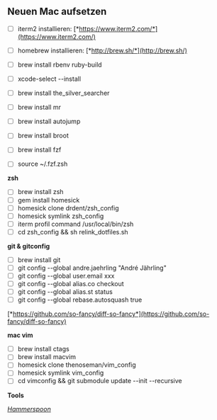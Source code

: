 **Neuen Mac aufsetzen**
---------------------------

- [ ] iterm2 installieren:
[*https://www.iterm2.com/*](https://www.iterm2.com/)

- [ ] homebrew installieren: [*http://brew.sh/*](http://brew.sh/)
- [ ] brew install rbenv ruby-build
- [ ] xcode-select --install
- [ ] brew install the_silver_searcher
- [ ] brew install mr
- [ ] brew install autojump
- [ ] brew install broot
- [ ] brew install fzf
- [ ] source ~/.fzf.zsh

**zsh**

- [ ] brew install zsh
- [ ] gem install homesick
- [ ] homesick clone drdent/zsh\_config
- [ ] homesick symlink zsh\_config
- [ ] iterm profil command /usr/local/bin/zsh
- [ ] cd zsh_config && sh relink_dotfiles.sh

**git & gitconfig**

- [ ] brew install git
- [ ] git config --global andre.jaehrling "André Jährling"
- [ ] git config --global user.email xxx
- [ ] git config --global alias.co checkout
- [ ] git config --global alias.st status
- [ ] git config --global rebase.autosquash true

[*https://github.com/so-fancy/diff-so-fancy*](https://github.com/so-fancy/diff-so-fancy)


**mac vim**
- [ ] brew install ctags
- [ ] brew install macvim
- [ ] homesick clone thenoseman/vim\_config
- [ ] homesick symlink vim\_config
- [ ] cd vimconfig && git submodule update --init --recursive

**Tools**

[*Hammerspoon*](http://www.hammerspoon.org/)
